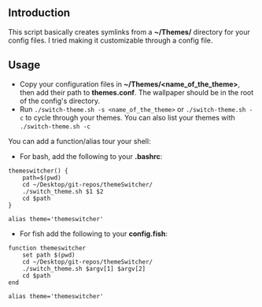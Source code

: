 ## Introduction
This script basically creates symlinks from a **~/Themes/** directory for your config files.
I tried making it customizable through a config file.


## Usage
- Copy your configuration files in **~/Themes/<name_of_the_theme>**, then add their path to **themes.conf**. The wallpaper should be in the root of the config's directory.
- Run `./switch-theme.sh -s <name_of_the_theme>` or `./switch-theme.sh -c` to cycle through your themes. You can also list your themes with `./switch-theme.sh -c`


You can add a function/alias tour your shell:
- For bash, add the following to your **.bashrc**:
```
themeswitcher() {
	path=$(pwd)
	cd ~/Desktop/git-repos/themeSwitcher/
	./switch_theme.sh $1 $2
	cd $path
}

alias theme='themeswitcher'
```
- For fish add the following to your **config.fish**:
```
function themeswitcher
    set path $(pwd)
    cd ~/Desktop/git-repos/themeSwitcher/
    ./switch_theme.sh $argv[1] $argv[2]
    cd $path
end

alias theme='themeswitcher'
```

